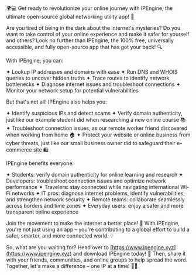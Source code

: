 🌍💻 Get ready to revolutionize your online journey with IPEngine, the ultimate open-source global networking utility app! 🚀

Are you tired of being in the dark about the internet's mysteries? Do you want to take control of your online experience and make it safer for yourself and others? Look no further than IPEngine, the 100% free, universally accessible, and fully open-source app that has got your back! 🔍

With IPEngine, you can:

✦ Lookup IP addresses and domains with ease
✦ Run DNS and WHOIS queries to uncover hidden truths
✦ Trace routes to identify network bottlenecks
✦ Diagnose internet issues and troubleshoot connections
✦ Monitor your network setup for potential vulnerabilities

But that's not all! IPEngine also helps you:

✦ Identify suspicious IPs and detect scams
✦ Verify domain authenticity, just like our example student did when researching a new online course 📚
✦ Troubleshoot connection issues, as our remote worker friend discovered when working from home 🏠
✦ Protect your website or online business from cyber threats, just like our small business owner did to safeguard their e-commerce site 🛍️

IPEngine benefits everyone:

✦ Students: verify domain authenticity for online learning and research
✦ Developers: troubleshoot connection issues and optimize network performance
✦ Travelers: stay connected while navigating international Wi-Fi networks
✦ IT pros: diagnose internet problems, identify vulnerabilities, and strengthen network security
✦ Remote teams: collaborate seamlessly across borders and time zones
✦ Everyday users: enjoy a safer and more transparent online experience

Join the movement to make the internet a better place! 🌟 With IPEngine, you're not just using an app – you're contributing to a global effort to build a safer, smarter, and more connected world. 💡

So, what are you waiting for? Head over to [https://www.ipengine.xyz](https://www.ipengine.xyz) and download IPEngine today! 📲 Then, share it with your friends, communities, and online groups to help spread the word. Together, let's make a difference – one IP at a time! 🚀💥